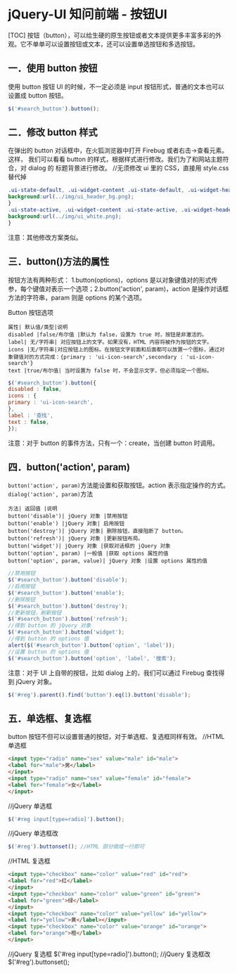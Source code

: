 # jQuery-UI 知问前端 - 按钮UI
[TOC]
按钮（button），可以给生硬的原生按钮或者文本提供更多丰富多彩的外观。它不单单可以设置按钮或文本，还可以设置单选按钮和多选按钮。
## 一．使用 button 按钮
使用 button 按钮 UI 的时候，不一定必须是 input 按钮形式，普通的文本也可以设置成
button 按钮。
```javascript
$('#search_button').button();
```

## 二．修改 button 样式
在弹出的 button 对话框中，在火狐浏览器中打开 Firebug 或者右击->查看元素。这样，
我们可以看看 button 的样式，根据样式进行修改。我们为了和网站主题符合，对 dialog 的
标题背景进行修改。
//无须修改 ui 里的 CSS，直接用 style.css 替代掉
```css
.ui-state-default, .ui-widget-content .ui-state-default, .ui-widget-header .ui-state-default {
background:url(../img/ui_header_bg.png);
}
.ui-state-active, .ui-widget-content .ui-state-active, .ui-widget-header .ui-state-active {
background:url(../img/ui_white.png);
}
```
注意：其他修改方案类似。

## 三．button()方法的属性
按钮方法有两种形式：
1.button(options)，options 是以对象键值对的形式传参，每个键值对表示一个选项；2.button('action', param)，action 是操作对话框方法的字符串，param 则是 options 的某个选项。

Button 按钮选项
```table
属性| 默认值/类型|说明
disabled |false/布尔值 |默认为 false，设置为 true 时，按钮是非激活的。
label| 无/字符串| 对应按钮上的文字。如果没有，HTML 内容将被作为按钮的文字。
icons |无/字符串|对应按钮上的图标。在按钮文字前面和后面都可以放置一个图标，通过对象键值对的方式完成：{primary : 'ui-icon-search',secondary : 'ui-icon-search'}
text |true/布尔值| 当时设置为 false 时，不会显示文字，但必须指定一个图标。
```
```javascript
$('#search_button').button({
disabled : false,
icons : {
primary : 'ui-icon-search',
},
label : '查找',
text : false,
});
```
注意：对于 button 的事件方法，只有一个：create，当创建 button 时调用。

## 四．button('action', param)
`button('action', param)`方法能设置和获取按钮。action 表示指定操作的方式。
`dialog('action', param)`方法
```table
方法| 返回值 |说明
button('disable')| jQuery 对象 |禁用按钮
button('enable') |jQuery 对象| 启用按钮
button('destroy')| jQuery 对象| 删除按钮，直接阻断了 button。
button('refresh')| jQuery 对象 |更新按钮布局。
button('widget')| jQuery 对象 |获取对话框的 jQuery 对象
button('option', param) |一般值 |获取 options 属性的值
button('option', param, value)| jQuery 对象 |设置 options 属性的值
```
```javascript
//禁用按钮
$('#search_button').button('disable');
//启用按钮
$('#search_button').button('enable');
//删除按钮
$('#search_button').button('destroy');
//更新按钮，刷新按钮
$('#search_button').button('refresh');
//得到 button 的 jQuery 对象
$('#search_button').button('widget');
//得到 button 的 options 值
alert($('#search_button').button('option', 'label'));
//设置 button 的 options 值
$('#search_button').button('option', 'label', '搜索');
```
注意：对于 UI 上自带的按钮，比如 dialog 上的，我们可以通过 Firebug 查找得到 jQuery
对象。
```javascript
$('#reg').parent().find('button').eq(1).button('disable');
```

## 五．单选框、复选框
button 按钮不但可以设置普通的按钮，对于单选框、复选框同样有效。
//HTML 单选框
```html
<input type="radio" name="sex" value="male" id="male">
<label for="male">男</label>
</input>
<input type="radio" name="sex" value="female" id="female">
<label for="female">女</label>
</input>
```
//jQuery 单选框
```javascript
$('#reg input[type=radio]').button();
```
//jQuery 单选框改
```javascript
$('#reg').buttonset(); //HTML 部分做成一行即可
```
//HTML 复选框
```html
<input type="checkbox" name="color" value="red" id="red">
<label for="red">红</label>
</input>
<input type="checkbox" name="color" value="green" id="green">
<label for="green">绿</label>
</input>
<input type="checkbox" name="color" value="yellow" id="yellow">
<label for="yellow">黄</label></input>
<input type="checkbox" name="color" value="orange" id="orange">
<label for="orange">橙</label>
</input>
```
//jQuery 复选框
$('#reg input[type=radio]').button();
//jQuery 复选框改
$('#reg').buttonset();
